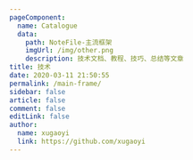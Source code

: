 ```yaml
---
pageComponent:
  name: Catalogue
  data:
    path: NoteFile-主流框架
    imgUrl: /img/other.png
    description: 技术文档、教程、技巧、总结等文章
title: 技术
date: 2020-03-11 21:50:55
permalink: /main-frame/
sidebar: false
article: false
comment: false
editLink: false
author:
  name: xugaoyi
  link: https://github.com/xugaoyi
---
```

